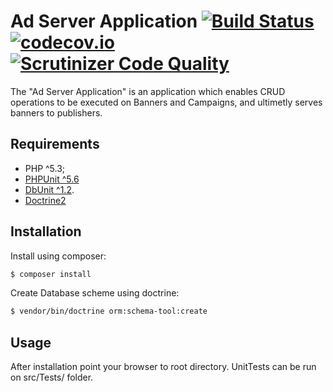 Ad Server Application [![Build Status](https://travis-ci.org/Seldar/adserver.svg?branch=master)](https://travis-ci.org/Seldar/adserver) [![codecov.io](http://codecov.io/github/Seldar/adserver/coverage.svg?branch=master)](http://codecov.io/github/Seldar/adserver?branch=master) [![Scrutinizer Code Quality](https://scrutinizer-ci.com/g/Seldar/adserver/badges/quality-score.png?b=master)](https://scrutinizer-ci.com/g/Seldar/adserver/?branch=master)
========================================================================================================================================================================================================================================================================================

The "Ad Server Application" is an application which enables CRUD operations to be executed on Banners and Campaigns, and ultimetly serves banners to publishers. 

Requirements
------------

  * PHP ^5.3;
  * [PHPUnit ^5.6](https://github.com/sebastianbergmann/phpunit)
  * [DbUnit ^1.2](https://github.com/sebastianbergmann/dbunit).
  * [Doctrine2](https://github.com/doctrine/doctrine2) 

Installation
------------


Install using composer:

```bash
$ composer install
```

Create Database scheme using doctrine:

```bash
$ vendor/bin/doctrine orm:schema-tool:create
```

Usage
-----

After installation point your browser to root directory. UnitTests can be run on src/Tests/ folder.